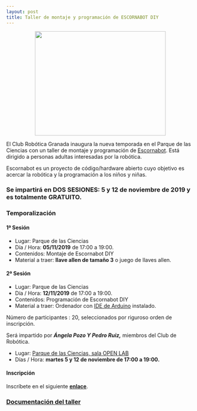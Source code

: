 ```yaml
---
layout: post
title: Taller de montaje y programación de ESCORNABOT DIY
---
```


<p align="center" >
<img src="/images/escornabot_diy.jpg" width="350" height="280"/>



</p>

El Club Robótica Granada inaugura la nueva temporada en el Parque de las Ciencias con un taller de montaje y programación de [Escornabot](https://escornabot.com/web/es/what). Está dirigido a personas adultas interesadas por la robótica.



Escornabot es un proyecto de código/hardware abierto cuyo objetivo es acercar la robótica y la programación a los niños y niñas.

### Se impartirá en DOS SESIONES: 5 y 12 de noviembre de 2019 y es  totalmente GRATUITO.


### Temporalización ###
#### 1ª Sesión ####
* Lugar: Parque de las Ciencias
* Día / Hora: **05/11/2019** de 17:00 a 19:00.
* Contenidos: Montaje de Escornabot DIY
* Material a traer: **llave allen de tamaño 3** o juego de llaves allen.

#### 2ª Sesión ####
* Lugar: Parque de las Ciencias
* Día / Hora: **12/11/2019** de 17:00 a 19:00.
* Contenidos: Programación de Escornabot DIY
* Material a traer: Ordenador con [IDE de Arduino](https://www.arduino.cc/en/Main/Software) instalado.




Número de participantes : 20,  seleccionados por riguroso orden de inscripción.





Será impartido por ***Ángela Pozo Y Pedro Ruiz,***  miembros del Club de Robótica.






* Lugar: [Parque de las Ciencias, sala OPEN LAB](https://goo.gl/maps/aQC1afhE8HR9uaVx8)
* Días / Hora: **martes 5 y 12 de noviembre de 17:00 a 19:00.**




#### Inscripción ####
Inscríbete en el siguiente [**enlace**](https://forms.gle/1vbxMWRZY5rRwrSV9).


### [Documentación del taller](https://github.com/pedroruizf/taller_escornabot) ###

